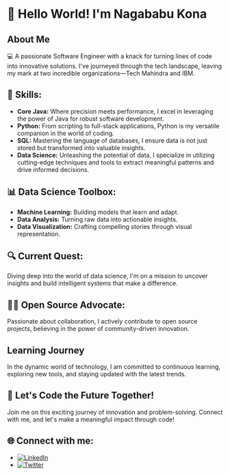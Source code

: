 # 👋 Hello World! I'm Nagababu Kona

## About Me
💻 A passionate Software Engineer with a knack for turning lines of code into innovative solutions. I've journeyed through the tech landscape, leaving my mark at two incredible organizations—Tech Mahindra and IBM.

## 🚀 Skills:
- **Core Java:** Where precision meets performance, I excel in leveraging the power of Java for robust software development.
- **Python:** From scripting to full-stack applications, Python is my versatile companion in the world of coding.
- **SQL:** Mastering the language of databases, I ensure data is not just stored but transformed into valuable insights.
- **Data Science:** Unleashing the potential of data, I specialize in utilizing cutting-edge techniques and tools to extract meaningful patterns and drive informed decisions.

## 📊 Data Science Toolbox:
- **Machine Learning:** Building models that learn and adapt.
- **Data Analysis:** Turning raw data into actionable insights.
- **Data Visualization:** Crafting compelling stories through visual representation.

## 🔍 Current Quest: 
Diving deep into the world of data science, I'm on a mission to uncover insights and build intelligent systems that make a difference.

## 👨‍💻 Open Source Advocate:
Passionate about collaboration, I actively contribute to open source projects, believing in the power of community-driven innovation.

## Learning Journey
In the dynamic world of technology, I am committed to continuous learning, exploring new tools, and staying updated with the latest trends.

## 🌟 Let's Code the Future Together!
Join me on this exciting journey of innovation and problem-solving. Connect with me, and let's make a meaningful impact through code!

## 🌐 Connect with me:
- [![LinkedIn](https://img.shields.io/badge/LinkedIn-Nagababu-brightgreen?style=flat&logo=linkedin)](https://www.linkedin.com/in/nagababu-kona/)
- [![Twitter](https://img.shields.io/twitter/follow/Nagababu?style=social)](https://twitter.com/nagababu_98?t=kfh6ka1jkO5E0Lu5LCGuuQ&s=09)


